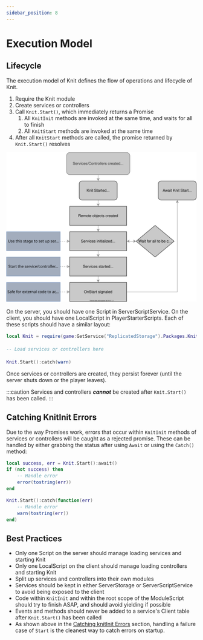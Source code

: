 ```yaml
---
sidebar_position: 8
---
```


# Execution Model

## Lifecycle

The execution model of Knit defines the flow of operations and lifecycle of Knit.

1. Require the Knit module
1. Create services or controllers
1. Call `Knit.Start()`, which immediately returns a Promise
	1. All `KnitInit` methods are invoked at the same time, and waits for all to finish
	1. All `KnitStart` methods are invoked at the same time
1. After all `KnitStart` methods are called, the promise returned by `Knit.Start()` resolves

![Lifecycle](img/lifecycle.svg)

On the server, you should have one Script in ServerScriptService. On the client, you should have one LocalScript in PlayerStarterScripts. Each of these scripts should have a similar layout:

```lua
local Knit = require(game:GetService("ReplicatedStorage").Packages.Knit)

-- Load services or controllers here

Knit.Start():catch(warn)
```

Once services or controllers are created, they persist forever (until the server shuts down or the player leaves).

:::caution
Services and controllers **_cannot_** be created after `Knit.Start()` has been called.
:::

## Catching KnitInit Errors
Due to the way Promises work, errors that occur within `KnitInit` methods of services or controllers will be caught as a rejected promise. These can be handled by either grabbing the status after using `Await` or using the `Catch()` method:

```lua
local success, err = Knit.Start():await()
if (not success) then
	-- Handle error
	error(tostring(err))
end
```

```lua
Knit.Start():catch(function(err)
	-- Handle error
	warn(tostring(err))
end)
```

## Best Practices
- Only one Script on the server should manage loading services and starting Knit
- Only one LocalScript on the client should manage loading controllers and starting Knit
- Split up services and controllers into their own modules
- Services should be kept in either ServerStorage or ServerScriptService to avoid being exposed to the client
- Code within `KnitInit` and within the root scope of the ModuleScript should try to finish ASAP, and should avoid yielding if possible
- Events and methods should never be added to a service's Client table after `Knit.Start()` has been called
- As shown above in the [Catching knitInit Errors](#catching-knitinit-errors) section, handling a failure case of `Start` is the cleanest way to catch errors on startup.
